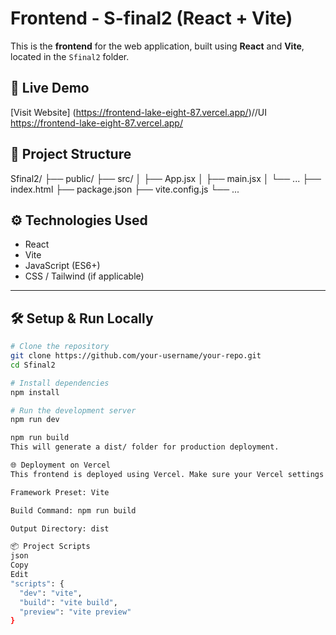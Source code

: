 # Frontend - S-final2 (React + Vite)

This is the **frontend** for the web application, built using **React** and **Vite**, located in the `Sfinal2` folder.

## 🚀 Live Demo
[Visit Website]
(https://frontend-lake-eight-87.vercel.app/)//UI
https://frontend-lake-eight-87.vercel.app/

## 📁 Project Structure
Sfinal2/
├── public/
├── src/
│ ├── App.jsx
│ ├── main.jsx
│ └── ...
├── index.html
├── package.json
├── vite.config.js
└── ...

## ⚙️ Technologies Used

- React
- Vite
- JavaScript (ES6+)
- CSS / Tailwind (if applicable)

---

## 🛠️ Setup & Run Locally

```bash
# Clone the repository
git clone https://github.com/your-username/your-repo.git
cd Sfinal2

# Install dependencies
npm install

# Run the development server
npm run dev

npm run build
This will generate a dist/ folder for production deployment.

🌐 Deployment on Vercel
This frontend is deployed using Vercel. Make sure your Vercel settings are:

Framework Preset: Vite

Build Command: npm run build

Output Directory: dist

📦 Project Scripts
json
Copy
Edit
"scripts": {
  "dev": "vite",
  "build": "vite build",
  "preview": "vite preview"
}

